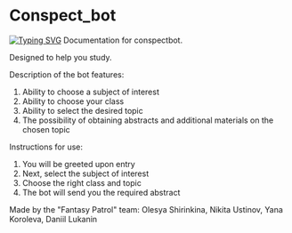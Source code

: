 # Conspect_bot
[![Typing SVG](https://readme-typing-svg.herokuapp.com?color=%2336BCF7&lines=Conspect+bot)](https://git.io/typing-svg)
Documentation for conspectbot.

Designed to help you study.

Description of the bot features:

1. Ability to choose a subject of interest
2. Ability to choose your class
3. Ability to select the desired topic
4. The possibility of obtaining abstracts and additional materials on the chosen topic

Instructions for use:

1. You will be greeted upon entry
2. Next, select the subject of interest
3. Choose the right class and topic
4. The bot will send you the required abstract

Made by the "Fantasy Patrol" team:
Olesya Shirinkina, Nikita Ustinov, Yana Koroleva, Daniil Lukanin